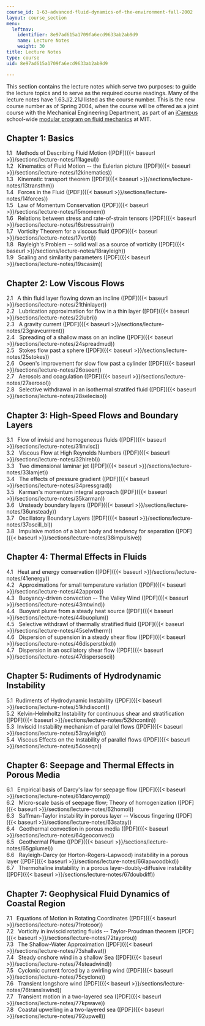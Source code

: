 ```yaml
---
course_id: 1-63-advanced-fluid-dynamics-of-the-environment-fall-2002
layout: course_section
menu:
  leftnav:
    identifier: 8e97ad615a1709fa6ecd9633ab2ab9d9
    name: Lecture Notes
    weight: 30
title: Lecture Notes
type: course
uid: 8e97ad615a1709fa6ecd9633ab2ab9d9

---
```


This section contains the lecture notes which serve two purposes: to guide the lecture topics and to serve as the required course readings. Many of the lecture notes have 1.63J/2.21J listed as the course number. This is the new course number as of Spring 2004, when the course will be offered as a joint course with the Mechanical Engineering Department, as part of an [iCampus](http://icampus.mit.edu/) school-wide [modular program on fluid mechanics](http://web.mit.edu/fluids-modules/www/) at MIT.

Chapter 1: Basics
-----------------

1.1   Methods of Describing Fluid Motion ([PDF]({{< baseurl >}}/sections/lecture-notes/11lageul))  
1.2   Kinematics of Fluid Motion -- the Eulerian picture ([PDF]({{< baseurl >}}/sections/lecture-notes/12kinematics))  
1.3   Kinematic transport theorem ([PDF]({{< baseurl >}}/sections/lecture-notes/13transthm))  
1.4   Forces in the Fluid ([PDF]({{< baseurl >}}/sections/lecture-notes/14forces))  
1.5   Law of Momentum Conservation ([PDF]({{< baseurl >}}/sections/lecture-notes/15momem))  
1.6   Relations between stress and rate-of-strain tensors ([PDF]({{< baseurl >}}/sections/lecture-notes/16stressstrain))  
1.7   Vorticity Theorem for a viscous fluid ([PDF]({{< baseurl >}}/sections/lecture-notes/17vorti))  
1.8   Rayleigh's Problem -- solid wall as a source of vorticity ([PDF]({{< baseurl >}}/sections/lecture-notes/18rayleigh))  
1.9   Scaling and similarity parameters ([PDF]({{< baseurl >}}/sections/lecture-notes/19scasim))

Chapter 2: Low Viscous Flows
----------------------------

2.1   A thin fluid layer flowing down an incline ([PDF]({{< baseurl >}}/sections/lecture-notes/21thinlayer))  
2.2   Lubrication approximation for flow in a thin layer ([PDF]({{< baseurl >}}/sections/lecture-notes/22lubri))  
2.3   A gravity current ([PDF]({{< baseurl >}}/sections/lecture-notes/23gravcurrrent))  
2.4   Spreading of a shallow mass on an incline ([PDF]({{< baseurl >}}/sections/lecture-notes/24spreadmud))  
2.5   Stokes flow past a sphere ([PDF]({{< baseurl >}}/sections/lecture-notes/25stokes))  
2.6   Oseen's improvement for slow flow past a cylinder ([PDF]({{< baseurl >}}/sections/lecture-notes/26oseen))  
2.7   Aerosols and coagulation ([PDF]({{< baseurl >}}/sections/lecture-notes/27aerosol))  
2.8   Selective withdrawal in an isothermal stratifed fluid ([PDF]({{< baseurl >}}/sections/lecture-notes/28seleciso))

Chapter 3: High-Speed Flows and Boundary Layers
-----------------------------------------------

3.1   Flow of invisid and homogeneous fluids ([PDF]({{< baseurl >}}/sections/lecture-notes/31invisc))  
3.2   Viscous Flow at High Reynolds Numbers ([PDF]({{< baseurl >}}/sections/lecture-notes/32hirebl))  
3.3   Two dimensional laminar jet ([PDF]({{< baseurl >}}/sections/lecture-notes/33lamjet))  
3.4   The effects of pressure gradient ([PDF]({{< baseurl >}}/sections/lecture-notes/34pressgrad))  
3.5   Karman's momentum integral approach ([PDF]({{< baseurl >}}/sections/lecture-notes/35karman))  
3.6   Unsteady boundary layers ([PDF]({{< baseurl >}}/sections/lecture-notes/36unsteady))  
3.7   Oscillatory Boundary Layers ([PDF]({{< baseurl >}}/sections/lecture-notes/37oscill_bl))  
3.8   Impulsive motion of a blunt body and tendency for separation ([PDF]({{< baseurl >}}/sections/lecture-notes/38impulsive))

Chapter 4: Thermal Effects in Fluids
------------------------------------

4.1   Heat and energy conservation ([PDF]({{< baseurl >}}/sections/lecture-notes/41energy))  
4.2   Approximations for small temperature variation ([PDF]({{< baseurl >}}/sections/lecture-notes/42approx))  
4.3   Buoyancy-driven convection -- The Valley Wind ([PDF]({{< baseurl >}}/sections/lecture-notes/43mtwind))  
4.4   Buoyant plume from a steady heat source ([PDF]({{< baseurl >}}/sections/lecture-notes/44buoplum))  
4.5   Selective withdrawl of thermally stratified fluid ([PDF]({{< baseurl >}}/sections/lecture-notes/45selwtherm))  
4.6   Dispersion of supension in a steady shear flow ([PDF]({{< baseurl >}}/sections/lecture-notes/46disperstbkd))  
4.7   Dispersion in an oscillatory shear flow ([PDF]({{< baseurl >}}/sections/lecture-notes/47dispersosci))

Chapter 5: Rudiments of Hydrodynamic Instability
------------------------------------------------

5.1  Rudiments of Hydrodynamic Instability ([PDF]({{< baseurl >}}/sections/lecture-notes/51khdiscont))  
5.2  Kelvin-Helmholtz Instability for continuous shear and stratification ([PDF]({{< baseurl >}}/sections/lecture-notes/52khcontin))  
5.3  Inviscid Instability mechanism of parallel flows ([PDF]({{< baseurl >}}/sections/lecture-notes/53rayleigh))  
5.4  Viscous Effects on the Instability of parallel flows ([PDF]({{< baseurl >}}/sections/lecture-notes/54oseqn))

Chapter 6: Seepage and Thermal Effects in Porous Media
------------------------------------------------------

6.1   Empirical basis of Darcy's law for seepage flow ([PDF]({{< baseurl >}}/sections/lecture-notes/61darcyemp))  
6.2   Micro-scale basis of seepage flow; Theory of homogenization ([PDF]({{< baseurl >}}/sections/lecture-notes/62homol))  
6.3   Saffman-Taylor instability in porous layer -- Viscous fingering ([PDF]({{< baseurl >}}/sections/lecture-notes/63satay))  
6.4   Geothermal convection in porous media ([PDF]({{< baseurl >}}/sections/lecture-notes/64geoconvec))  
6.5   Geothermal Plume ([PDF]({{< baseurl >}}/sections/lecture-notes/65gplumel))  
6.6   Rayleigh-Darcy (or Horton-Rogers-Lapwood) instability in a porous layer ([PDF]({{< baseurl >}}/sections/lecture-notes/66lapwoodbkd))  
6.7   Thermohaline instability in a porous layer-doubly-diffusive instability ([PDF]({{< baseurl >}}/sections/lecture-notes/67doubdiff))

Chapter 7: Geophysical Fluid Dynamics of Coastal Region
-------------------------------------------------------

7.1   Equations of Motion in Rotating Coordinates ([PDF]({{< baseurl >}}/sections/lecture-notes/71rotcoor))  
7.2   Vorticity in inviscid rotating fluids -- Taylor-Proudman theorem ([PDF]({{< baseurl >}}/sections/lecture-notes/72tayprou))  
7.3   The Shallow-Water Approximation ([PDF]({{< baseurl >}}/sections/lecture-notes/73shallwat))  
7.4   Steady onshore wind in a shallow Sea ([PDF]({{< baseurl >}}/sections/lecture-notes/74steadwind))  
7.5   Cyclonic current forced by a swirling wind ([PDF]({{< baseurl >}}/sections/lecture-notes/75cyclone))  
7.6   Transient longshore wind ([PDF]({{< baseurl >}}/sections/lecture-notes/76translswind))  
7.7   Transient motion in a two-layered sea ([PDF]({{< baseurl >}}/sections/lecture-notes/77kpwave))  
7.8   Coastal upwelling in a two-layered sea ([PDF]({{< baseurl >}}/sections/lecture-notes/792upwell))
